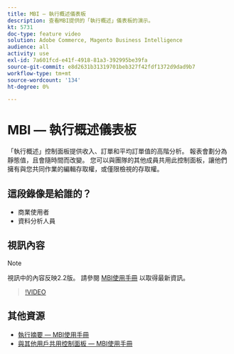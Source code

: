 ```yaml
---
title: MBI — 執行概述儀表板
description: 查看MBI提供的「執行概述」儀表板的演示。
kt: 5731
doc-type: feature video
solution: Adobe Commerce, Magento Business Intelligence
audience: all
activity: use
exl-id: 7a601fcd-e41f-4918-81a3-392995be39fa
source-git-commit: e8d2631b31319701beb327f42fdf1372d9dad9b7
workflow-type: tm+mt
source-wordcount: '134'
ht-degree: 0%

---
```


# MBI — 執行概述儀表板

「執行概述」控制面板提供收入、訂單和平均訂單值的高階分析。 報表會劃分為靜態值，且會隨時間而改變。 您可以與團隊的其他成員共用此控制面板，讓他們擁有與您共同作業的編輯存取權，或僅限檢視的存取權。

## 這段錄像是給誰的？

- 商業使用者
- 資料分析人員

## 視訊內容

>[!NOTE]
>
>視訊中的內容反映2.2版。 請參閱 [MBI使用手冊](https://experienceleague.adobe.com/docs/commerce-business-intelligence/mbi/guide-overview.html) 以取得最新資訊。

>[!VIDEO](https://video.tv.adobe.com/v/35986?quality=12&learn=on)

## 其他資源

- [執行摘要 — MBI使用手冊](https://experienceleague.adobe.com/docs/commerce-business-intelligence/mbi/build/dashboards/dashboards-pro.html#executive-summary-(guest-checkout-allowed))
- [與其他用戶共用控制面板 — MBI使用手冊](https://experienceleague.adobe.com/docs/commerce-business-intelligence/mbi/build/dashboards/share-dashboard-with-users.html)
